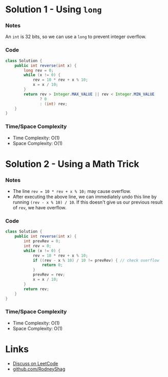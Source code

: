# Solution 1 - Using `long`

### Notes

An `int` is 32 bits, so we can use a `long` to prevent integer overflow.

### Code

```java
class Solution {
    public int reverse(int x) {
        long rev = 0;
        while (x != 0) {
            rev = 10 * rev + x % 10;
            x = x / 10;
        }
        return rev > Integer.MAX_VALUE || rev < Integer.MIN_VALUE
               ? 0
               : (int) rev;
    }
}
```

### Time/Space Complexity

-  Time Complexity: O(1)
- Space Complexity: O(1)


# Solution 2 - Using a Math Trick

### Notes

- The line `rev = 10 * rev + x % 10;` may cause overflow.
- After executing the above line, we can immediately undo this line by running `(rev - x % 10) / 10`. If this doesn't give us our previous result of `rev`, we have overflow.

### Code

```java
class Solution {
    public int reverse(int x) {
        int prevRev = 0;
        int rev = 0;
        while (x != 0) {
            rev = 10 * rev + x % 10;
            if ((rev - x % 10) / 10 != prevRev) { // check overflow
                return 0;
            }
            prevRev = rev;
            x = x / 10;
        }
        return rev;
    }
}
```

### Time/Space Complexity

-  Time Complexity: O(1)
- Space Complexity: O(1)


# Links

- [Discuss on LeetCode](https://leetcode.com/problems/reverse-integer/discuss/452086)
- [github.com/RodneyShag](https://github.com/RodneyShag)
